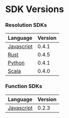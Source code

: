 # SDK Versions

### Resolution SDKs

| Language | Version |
| -------- | ------- |
| [Javascript](https://www.npmjs.com/package/ergonames) | 0.4.1 |
| [Rust](https://crates.io/crates/ergonames) | 0.4.5 |
| [Python](https://pypi.org/project/ergonames/) | 0.4.1 |
| [Scala](https://github.com/ergonames/ergo-names-scala-sdk/packages/1517404) | 0.4.0 |

### Function SDKs

| Language | Version |
| -------- | ------- |
| [Javascript](https://www.npmjs.com/package/ergonames-tx-lib) | 0.2.3 |